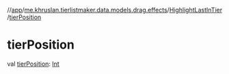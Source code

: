 //[app](../../../index.md)/[me.khruslan.tierlistmaker.data.models.drag.effects](../index.md)/[HighlightLastInTier](index.md)/[tierPosition](tier-position.md)

# tierPosition

val [tierPosition](tier-position.md): [Int](https://kotlinlang.org/api/latest/jvm/stdlib/kotlin/-int/index.html)
